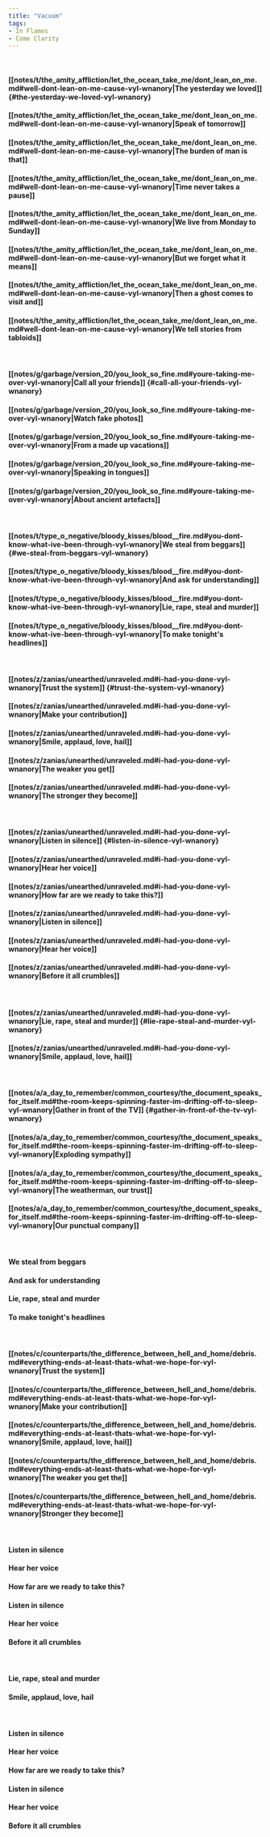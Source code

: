 ```yaml
---
title: "Vacuum"
tags:
- In Flames
- Come Clarity
---
```

&nbsp;
#### [[notes/t/the_amity_affliction/let_the_ocean_take_me/dont_lean_on_me.md#well-dont-lean-on-me-cause-vyl-wnanory|The yesterday we loved]] {#the-yesterday-we-loved-vyl-wnanory}
#### [[notes/t/the_amity_affliction/let_the_ocean_take_me/dont_lean_on_me.md#well-dont-lean-on-me-cause-vyl-wnanory|Speak of tomorrow]]
#### [[notes/t/the_amity_affliction/let_the_ocean_take_me/dont_lean_on_me.md#well-dont-lean-on-me-cause-vyl-wnanory|The burden of man is that]]
#### [[notes/t/the_amity_affliction/let_the_ocean_take_me/dont_lean_on_me.md#well-dont-lean-on-me-cause-vyl-wnanory|Time never takes a pause]]
#### [[notes/t/the_amity_affliction/let_the_ocean_take_me/dont_lean_on_me.md#well-dont-lean-on-me-cause-vyl-wnanory|We live from Monday to Sunday]]
#### [[notes/t/the_amity_affliction/let_the_ocean_take_me/dont_lean_on_me.md#well-dont-lean-on-me-cause-vyl-wnanory|But we forget what it means]]
#### [[notes/t/the_amity_affliction/let_the_ocean_take_me/dont_lean_on_me.md#well-dont-lean-on-me-cause-vyl-wnanory|Then a ghost comes to visit and]]
#### [[notes/t/the_amity_affliction/let_the_ocean_take_me/dont_lean_on_me.md#well-dont-lean-on-me-cause-vyl-wnanory|We tell stories from tabloids]]
&nbsp;
#### [[notes/g/garbage/version_20/you_look_so_fine.md#youre-taking-me-over-vyl-wnanory|Call all your friends]] {#call-all-your-friends-vyl-wnanory}
#### [[notes/g/garbage/version_20/you_look_so_fine.md#youre-taking-me-over-vyl-wnanory|Watch fake photos]]
#### [[notes/g/garbage/version_20/you_look_so_fine.md#youre-taking-me-over-vyl-wnanory|From a made up vacations]]
#### [[notes/g/garbage/version_20/you_look_so_fine.md#youre-taking-me-over-vyl-wnanory|Speaking in tongues]]
#### [[notes/g/garbage/version_20/you_look_so_fine.md#youre-taking-me-over-vyl-wnanory|About ancient artefacts]]
&nbsp;
#### [[notes/t/type_o_negative/bloody_kisses/blood__fire.md#you-dont-know-what-ive-been-through-vyl-wnanory|We steal from beggars]] {#we-steal-from-beggars-vyl-wnanory}
#### [[notes/t/type_o_negative/bloody_kisses/blood__fire.md#you-dont-know-what-ive-been-through-vyl-wnanory|And ask for understanding]]
#### [[notes/t/type_o_negative/bloody_kisses/blood__fire.md#you-dont-know-what-ive-been-through-vyl-wnanory|Lie, rape, steal and murder]]
#### [[notes/t/type_o_negative/bloody_kisses/blood__fire.md#you-dont-know-what-ive-been-through-vyl-wnanory|To make tonight's headlines]]
&nbsp;
#### [[notes/z/zanias/unearthed/unraveled.md#i-had-you-done-vyl-wnanory|Trust the system]] {#trust-the-system-vyl-wnanory}
#### [[notes/z/zanias/unearthed/unraveled.md#i-had-you-done-vyl-wnanory|Make your contribution]]
#### [[notes/z/zanias/unearthed/unraveled.md#i-had-you-done-vyl-wnanory|Smile, applaud, love, hail]]
#### [[notes/z/zanias/unearthed/unraveled.md#i-had-you-done-vyl-wnanory|The weaker you get]]
#### [[notes/z/zanias/unearthed/unraveled.md#i-had-you-done-vyl-wnanory|The stronger they become]]
&nbsp;
#### [[notes/z/zanias/unearthed/unraveled.md#i-had-you-done-vyl-wnanory|Listen in silence]] {#listen-in-silence-vyl-wnanory}
#### [[notes/z/zanias/unearthed/unraveled.md#i-had-you-done-vyl-wnanory|Hear her voice]]
#### [[notes/z/zanias/unearthed/unraveled.md#i-had-you-done-vyl-wnanory|How far are we ready to take this?]]
#### [[notes/z/zanias/unearthed/unraveled.md#i-had-you-done-vyl-wnanory|Listen in silence]]
#### [[notes/z/zanias/unearthed/unraveled.md#i-had-you-done-vyl-wnanory|Hear her voice]]
#### [[notes/z/zanias/unearthed/unraveled.md#i-had-you-done-vyl-wnanory|Before it all crumbles]]
&nbsp;
#### [[notes/z/zanias/unearthed/unraveled.md#i-had-you-done-vyl-wnanory|Lie, rape, steal and murder]] {#lie-rape-steal-and-murder-vyl-wnanory}
#### [[notes/z/zanias/unearthed/unraveled.md#i-had-you-done-vyl-wnanory|Smile, applaud, love, hail]]
&nbsp;
#### [[notes/a/a_day_to_remember/common_courtesy/the_document_speaks_for_itself.md#the-room-keeps-spinning-faster-im-drifting-off-to-sleep-vyl-wnanory|Gather in front of the TV]] {#gather-in-front-of-the-tv-vyl-wnanory}
#### [[notes/a/a_day_to_remember/common_courtesy/the_document_speaks_for_itself.md#the-room-keeps-spinning-faster-im-drifting-off-to-sleep-vyl-wnanory|Exploding sympathy]]
#### [[notes/a/a_day_to_remember/common_courtesy/the_document_speaks_for_itself.md#the-room-keeps-spinning-faster-im-drifting-off-to-sleep-vyl-wnanory|The weatherman, our trust]]
#### [[notes/a/a_day_to_remember/common_courtesy/the_document_speaks_for_itself.md#the-room-keeps-spinning-faster-im-drifting-off-to-sleep-vyl-wnanory|Our punctual company]]
&nbsp;
#### We steal from beggars
#### And ask for understanding
#### Lie, rape, steal and murder
#### To make tonight's headlines
&nbsp;
#### [[notes/c/counterparts/the_difference_between_hell_and_home/debris.md#everything-ends-at-least-thats-what-we-hope-for-vyl-wnanory|Trust the system]]
#### [[notes/c/counterparts/the_difference_between_hell_and_home/debris.md#everything-ends-at-least-thats-what-we-hope-for-vyl-wnanory|Make your contribution]]
#### [[notes/c/counterparts/the_difference_between_hell_and_home/debris.md#everything-ends-at-least-thats-what-we-hope-for-vyl-wnanory|Smile, applaud, love, hail]]
#### [[notes/c/counterparts/the_difference_between_hell_and_home/debris.md#everything-ends-at-least-thats-what-we-hope-for-vyl-wnanory|The weaker you get the]]
#### [[notes/c/counterparts/the_difference_between_hell_and_home/debris.md#everything-ends-at-least-thats-what-we-hope-for-vyl-wnanory|Stronger they become]]
&nbsp;
#### Listen in silence
#### Hear her voice
#### How far are we ready to take this?
#### Listen in silence
#### Hear her voice
#### Before it all crumbles
&nbsp;
#### Lie, rape, steal and murder
#### Smile, applaud, love, hail
&nbsp;
#### Listen in silence
#### Hear her voice
#### How far are we ready to take this?
#### Listen in silence
#### Hear her voice
#### Before it all crumbles

